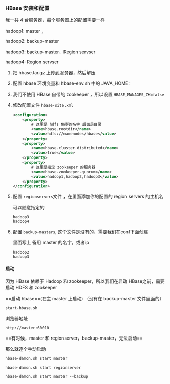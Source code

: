 ### HBase 安装和配置

我一共 4 台服务器，每个服务器上的配置需要一样

hadoop1: master ，

hadoop2: backup-master

hadoop3: backup-master，Region servser

hadoop4: Region servser

1. 把 hbase.tar.gz 上传到服务器，然后解压

2. 配置 hbase 环境变量和 hbase-env.sh 中的 JAVA_HOME:

3. 我们不使用 HBase 自带的 zookeeper ，所以设置 `HBASE_MANAGES_ZK=false`

4. 修改配置文件 `hbase-site.xml` 

   ```xml
   <configuration>
       <property>
           # 这里是 hdfs 集群的名字 后面是目录
           <name>hbase.rootdir</name>
           <value>hdfs://namenodes/hbase</value>
       </property>
       <property>
           <name>hbase.cluster.distributed</name>
           <value>true</value>
       </property>
       <property>
           # 这里是指定 zookeeper 的服务器
           <name>hbase.zookeeper.quorum</name>
           <value>hadoop1,hadoop2,hadoop3</value>
       </property>
   </configuration>
   ```

5. 配置 `regionservers`文件 ，在里面添加你的配置的 region servers 的主机名

   可以随意指定的

   ```
   hadoop3
   hadoop4
   ```

6. 配置 `backup-masters`, 这个文件是没有的，需要我们在conf下面创建

   里面写上 备用 master 的名字，或者ip

   ```
   hadoop2
   hadoop3
   ```

#### 启动

因为 HBase 依赖于 Hadoop 和 zookeeper，所以我们在启动 HBase之前，需要启动 HDFS 和 zookeeper

==启动 hbase==(在主 master 上启动) （没有在 backup-master 文件里面的）

`start-hbase.sh`

浏览器地址

`http://master:60010`



==有时候，master 和 regionserver，backup-master，无法启动==

那么就逐个手动启动

`hbase-damon.sh start master`

`hbase-damon.sh start regionserver`

`hbase-damon.sh start master --backup`